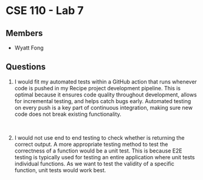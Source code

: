 # CSE 110 - Lab 7

## Members
- Wyatt Fong

## Questions
1. I would fit my automated tests within a GitHub action that runs whenever code is pushed in my Recipe project development pipeline. This is optimal because it ensures code quality throughout development, allows for incremental testing, and helps catch bugs early. Automated testing on every push is a key part of continuous integration, making sure new code does not break existing functionality. 
<br>

2. I would not use end to end testing to check whether is returning the correct output. A more appropriate testing method to test the correctness of a function would be a unit test. This is because E2E testing is typically used for testing an entire application where unit tests individual functions. As we want to test the validity of a specific function, unit tests would work best.




